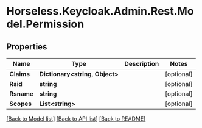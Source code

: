 # Horseless.Keycloak.Admin.Rest.Model.Permission

## Properties

Name | Type | Description | Notes
------------ | ------------- | ------------- | -------------
**Claims** | **Dictionary&lt;string, Object&gt;** |  | [optional] 
**Rsid** | **string** |  | [optional] 
**Rsname** | **string** |  | [optional] 
**Scopes** | **List&lt;string&gt;** |  | [optional] 

[[Back to Model list]](../README.md#documentation-for-models) [[Back to API list]](../README.md#documentation-for-api-endpoints) [[Back to README]](../README.md)

